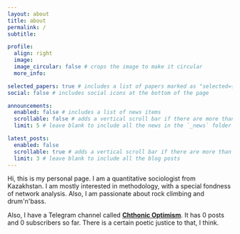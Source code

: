 ```yaml
---
layout: about
title: about
permalink: /
subtitle:

profile:
  align: right
  image:
  image_circular: false # crops the image to make it circular
  more_info:

selected_papers: true # includes a list of papers marked as "selected={true}"
social: false # includes social icons at the bottom of the page

announcements:
  enabled: false # includes a list of news items
  scrollable: false # adds a vertical scroll bar if there are more than 3 news items
  limit: 5 # leave blank to include all the news in the `_news` folder

latest_posts:
  enabled: false
  scrollable: true # adds a vertical scroll bar if there are more than 3 new posts items
  limit: 3 # leave blank to include all the blog posts
---
```


Hi, this is my personal page. I am a quantitative sociologist from Kazakhstan. I am mostly interested in methodology, with a special fondness of network analysis. Also, I am passionate about rock climbing and drum'n'bass.

Also, I have a Telegram channel called <b>[Chthonic Optimism](https://t.me/+GnDONZs1kTk0ODNi)</b>. It has 0 posts and 0 subscribers so far. There is a certain poetic justice to that, I think.
